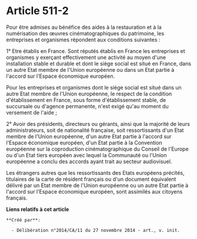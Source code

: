 # Article 511-2

Pour être admises au bénéfice des aides à la restauration et à la numérisation des œuvres cinématographiques du patrimoine,
les entreprises et organismes répondent aux conditions suivantes : 

1° Etre établis en France. Sont réputés établis en France les entreprises et organismes y exerçant effectivement une activité
au moyen d'une installation stable et durable et dont le siège social est situé en France, dans un autre Etat membre de
l'Union européenne ou dans un Etat partie à l'accord sur l'Espace économique européen. 

Pour les entreprises et organismes dont le siège social est situé dans un autre Etat membre de l'Union européenne, le respect
de la condition d'établissement en France, sous forme d'établissement stable, de succursale ou d'agence permanente, n'est
exigé qu'au moment du versement de l'aide ; 

2° Avoir des présidents, directeurs ou gérants, ainsi que la majorité de leurs administrateurs, soit de nationalité
française, soit ressortissants d'un Etat membre de l'Union européenne, d'un autre Etat partie à l'accord sur l'Espace
économique européen, d'un Etat partie à la Convention européenne sur la coproduction cinématographique du Conseil de l'Europe
ou d'un Etat tiers européen avec lequel la Communauté ou l'Union européenne a conclu des accords ayant trait au secteur
audiovisuel. 

Les étrangers autres que les ressortissants des Etats européens précités, titulaires de la carte de résident français ou d'un
document équivalent délivré par un Etat membre de l'Union européenne ou un autre Etat partie à l'accord sur l'Espace
économique européen, sont assimilés aux citoyens français.

**Liens relatifs à cet article**

	**Créé par**:

	  - Délibération n°2014/CA/11 du 27 novembre 2014 - art., v. init.
